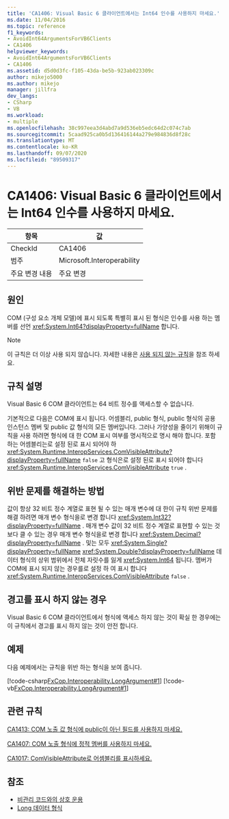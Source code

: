 ```yaml
---
title: 'CA1406: Visual Basic 6 클라이언트에서는 Int64 인수를 사용하지 마세요.'
ms.date: 11/04/2016
ms.topic: reference
f1_keywords:
- AvoidInt64ArgumentsForVB6Clients
- CA1406
helpviewer_keywords:
- AvoidInt64ArgumentsForVB6Clients
- CA1406
ms.assetid: d5d0d3fc-f105-43da-be5b-923ab023309c
author: mikejo5000
ms.author: mikejo
manager: jillfra
dev_langs:
- CSharp
- VB
ms.workload:
- multiple
ms.openlocfilehash: 38c997eea3d4abd7a9d536eb5edc64d2c074c7ab
ms.sourcegitcommit: 5caad925ca0b5d136416144a279e984836d8f28c
ms.translationtype: MT
ms.contentlocale: ko-KR
ms.lasthandoff: 09/07/2020
ms.locfileid: "89509317"
---
```

# <a name="ca1406-avoid-int64-arguments-for-visual-basic-6-clients"></a>CA1406: Visual Basic 6 클라이언트에서는 Int64 인수를 사용하지 마세요.

|항목|값|
|-|-|
|CheckId|CA1406|
|범주|Microsoft.Interoperability|
|주요 변경 내용|주요 변경|

## <a name="cause"></a>원인
COM (구성 요소 개체 모델)에 표시 되도록 특별히 표시 된 형식은 인수를 사용 하는 멤버를 선언 <xref:System.Int64?displayProperty=fullName> 합니다.

> [!NOTE]
> 이 규칙은 더 이상 사용 되지 않습니다. 자세한 내용은 [사용 되지 않는 규칙](fxcop-unported-deprecated-rules.md)을 참조 하세요.

## <a name="rule-description"></a>규칙 설명
Visual Basic 6 COM 클라이언트는 64 비트 정수를 액세스할 수 없습니다.

기본적으로 다음은 COM에 표시 됩니다. 어셈블리, public 형식, public 형식의 공용 인스턴스 멤버 및 public 값 형식의 모든 멤버입니다. 그러나 가양성을 줄이기 위해이 규칙을 사용 하려면 형식에 대 한 COM 표시 여부를 명시적으로 명시 해야 합니다. 포함 하는 어셈블리는로 설정 된로 표시 되어야 하 <xref:System.Runtime.InteropServices.ComVisibleAttribute?displayProperty=fullName> `false` 고 형식은로 설정 된로 표시 되어야 합니다 <xref:System.Runtime.InteropServices.ComVisibleAttribute> `true` .

## <a name="how-to-fix-violations"></a>위반 문제를 해결하는 방법
값이 항상 32 비트 정수 계열로 표현 될 수 있는 매개 변수에 대 한이 규칙 위반 문제를 해결 하려면 매개 변수 형식을로 변경 합니다 <xref:System.Int32?displayProperty=fullName> . 매개 변수 값이 32 비트 정수 계열로 표현할 수 있는 것 보다 클 수 있는 경우 매개 변수 형식을로 변경 합니다 <xref:System.Decimal?displayProperty=fullName> . 및는 모두 <xref:System.Single?displayProperty=fullName> <xref:System.Double?displayProperty=fullName> 데이터 형식의 상위 범위에서 전체 자릿수를 잃게 <xref:System.Int64> 됩니다. 멤버가 COM에 표시 되지 않는 경우를로 설정 하 여 표시 합니다 <xref:System.Runtime.InteropServices.ComVisibleAttribute> `false` .

## <a name="when-to-suppress-warnings"></a>경고를 표시 하지 않는 경우
Visual Basic 6 COM 클라이언트에서 형식에 액세스 하지 않는 것이 확실 한 경우에는이 규칙에서 경고를 표시 하지 않는 것이 안전 합니다.

## <a name="example"></a>예제
다음 예제에서는 규칙을 위반 하는 형식을 보여 줍니다.

[!code-csharp[FxCop.Interoperability.LongArgument#1](../code-quality/codesnippet/CSharp/ca1406-avoid-int64-arguments-for-visual-basic-6-clients_1.cs)]
[!code-vb[FxCop.Interoperability.LongArgument#1](../code-quality/codesnippet/VisualBasic/ca1406-avoid-int64-arguments-for-visual-basic-6-clients_1.vb)]

## <a name="related-rules"></a>관련 규칙
[CA1413: COM 노출 값 형식에 public이 아닌 필드를 사용하지 마세요.](../code-quality/ca1413.md)

[CA1407: COM 노출 형식에 정적 멤버를 사용하지 마세요.](../code-quality/ca1407.md)

[CA1017: ComVisibleAttribute로 어셈블리를 표시하세요.](../code-quality/ca1017.md)

## <a name="see-also"></a>참조

- [비관리 코드와의 상호 운용](/dotnet/framework/interop/index)
- [Long 데이터 형식](/dotnet/visual-basic/language-reference/data-types/long-data-type)
